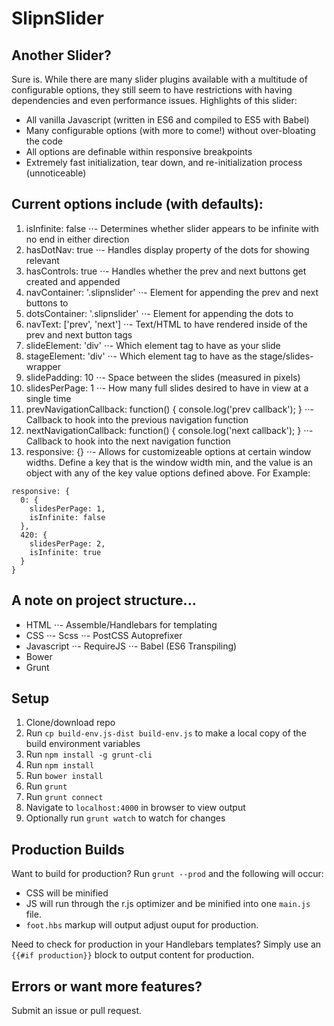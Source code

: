 # SlipnSlider

## Another Slider?

Sure is. While there are many slider plugins available with a multitude of configurable options, they still seem to have restrictions with having dependencies and even performance issues. Highlights of this slider:

- All vanilla Javascript (written in ES6 and compiled to ES5 with Babel)
- Many configurable options (with more to come!) without over-bloating the code
- All options are definable within responsive breakpoints
- Extremely fast initialization, tear down, and re-initialization process (unnoticeable)



## Current options include (with defaults):

1. isInfinite: false
⋅⋅- Determines whether slider appears to be infinite with no end in either direction
2. hasDotNav: true
⋅⋅- Handles display property of the dots for showing relevant
3. hasControls: true
⋅⋅- Handles whether the prev and next buttons get created and appended
4. navContainer: '.slipnslider'
⋅⋅- Element for appending the prev and next buttons to
5. dotsContainer: '.slipnslider'
⋅⋅- Element for appending the dots to
6. navText: ['prev', 'next']
⋅⋅- Text/HTML to have rendered inside of the prev and next button tags
7. slideElement: 'div'
⋅⋅- Which element tag to have as your slide
8. stageElement: 'div'
⋅⋅- Which element tag to have as the stage/slides-wrapper
9. slidePadding: 10
⋅⋅- Space between the slides (measured in pixels)
10. slidesPerPage: 1
⋅⋅- How many full slides desired to have in view at a single time
11. prevNavigationCallback: function() { console.log('prev callback'); }
⋅⋅- Callback to hook into the previous navigation function
12. nextNavigationCallback: function() { console.log('next callback'); }
⋅⋅- Callback to hook into the next navigation function
13. responsive: {}
⋅⋅- Allows for customizeable options at certain window widths. Define a key that is the window width min, and the value is an object with any of the key value options defined above. For Example:

```
responsive: {
  0: {
    slidesPerPage: 1,
    isInfinite: false
  },
  420: {
    slidesPerPage: 2,
    isInfinite: true
  }
}
```

## A note on project structure...

- HTML
⋅⋅- Assemble/Handlebars for templating
- CSS
⋅⋅- Scss
⋅⋅- PostCSS Autoprefixer
- Javascript
⋅⋅- RequireJS
⋅⋅- Babel (ES6 Transpiling)
- Bower
- Grunt


## Setup

1. Clone/download repo
2. Run `cp build-env.js-dist build-env.js` to make a local copy of the build environment variables
3. Run `npm install -g grunt-cli`
4. Run `npm install`
5. Run `bower install`
6. Run `grunt`
7. Run `grunt connect`
8. Navigate to `localhost:4000` in browser to view output
9. Optionally run `grunt watch` to watch for changes


## Production Builds
Want to build for production? Run `grunt --prod` and the following will occur:
- CSS will be minified
- JS will run through the r.js optimizer and be minified into one `main.js` file.
- `foot.hbs` markup will output adjust ouput for production.

Need to check for production in your Handlebars templates? Simply use an `{{#if production}}` block to output content for production.


## Errors or want more features?

Submit an issue or pull request. 
